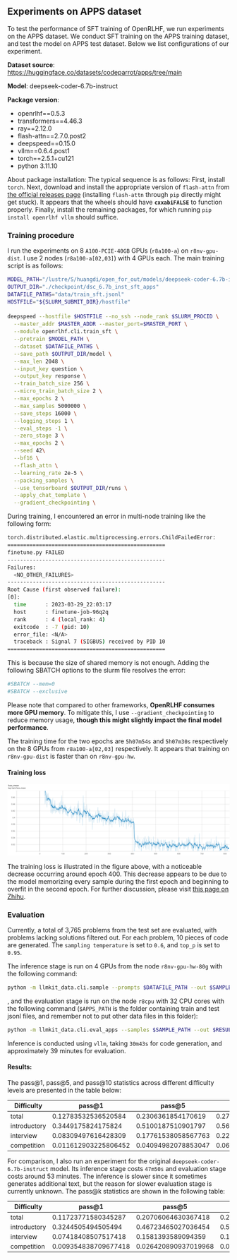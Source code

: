 ## Experiments on APPS dataset

To test the performance of SFT training of OpenRLHF, we run experiments on the APPS dataset. We conduct SFT training on the APPS training dataset, and test the model on APPS test dataset. Below we list configurations of our experiment.

**Dataset source**: https://huggingface.co/datasets/codeparrot/apps/tree/main

**Model**: deepseek-coder-6.7b-instruct

**Package version**: 

- openrlhf==0.5.3
- transformers==4.46.3
- ray==2.12.0
- flash-attn==2.7.0.post2
- deepspeed==0.15.0
- vllm==0.6.4.post1
- torch==2.5.1+cu121
- python 3.11.10

About package installation: The typical sequence is as follows: First, install `torch`. Next, download and install the appropriate version of `flash-attn` from [the official releases page](https://github.com/Dao-AILab/flash-attention/releases) (installing `flash-attn` through `pip` directly might get stuck). It appears that the wheels should have **`cxxabiFALSE`** to function properly. Finally, install the remaining packages, for which running `pip install openrlhf vllm` should suffice.

### Training procedure

I run the experiments on 8 `A100-PCIE-40GB` GPUs (`r8a100-a`) on `r8nv-gpu-dist`. I use 2 nodes (`r8a100-a[02,03]`) with 4 GPUs each. The main training script is as follows:

```bash
MODEL_PATH="/lustre/S/huangdi/open_for_out/models/deepseek-coder-6.7b-instruct"
OUTPUT_DIR="./checkpoint/dsc_6.7b_inst_sft_apps"
DATAFILE_PATHS="data/train_sft.jsonl"
HOSTFILE="${SLURM_SUBMIT_DIR}/hostfile"

deepspeed --hostfile $HOSTFILE --no_ssh --node_rank $SLURM_PROCID \
  --master_addr $MASTER_ADDR --master_port=$MASTER_PORT \
  --module openrlhf.cli.train_sft \
  --pretrain $MODEL_PATH \
  --dataset $DATAFILE_PATHS \
  --save_path $OUTPUT_DIR/model \
  --max_len 2048 \
  --input_key question \
  --output_key response \
  --train_batch_size 256 \
  --micro_train_batch_size 2 \
  --max_epochs 2 \
  --max_samples 5000000 \
  --save_steps 16000 \
  --logging_steps 1 \
  --eval_steps -1 \
  --zero_stage 3 \
  --max_epochs 2 \
  --seed 42\
  --bf16 \
  --flash_attn \
  --learning_rate 2e-5 \
  --packing_samples \
  --use_tensorboard $OUTPUT_DIR/runs \
  --apply_chat_template \
  --gradient_checkpointing \
```



During training, I encountered an error in multi-node training like the following form:

```bash
torch.distributed.elastic.multiprocessing.errors.ChildFailedError: 
==================================================
finetune.py FAILED
--------------------------------------------------
Failures:
  <NO_OTHER_FAILURES>
--------------------------------------------------
Root Cause (first observed failure):
[0]:
  time      : 2023-03-29_22:03:17
  host      : finetune-job-96q2q
  rank      : 4 (local_rank: 4)
  exitcode  : -7 (pid: 10)
  error_file: <N/A>
  traceback : Signal 7 (SIGBUS) received by PID 10
==================================================
```

This is because the size of shared memory is not enough. Adding the following SBATCH options to the slurm file resolves the error:

```bash
#SBATCH --mem=0
#SBATCH --exclusive
```



Please note that compared to other frameworks, **OpenRLHF consumes more GPU memory**. To mitigate this, I use `--gradient_checkpointing` to reduce memory usage, **though this might slightly impact the final model performance**. 

The training time for the two epochs are `5h07m54s` and `5h07m30s` respectively on the 8 GPUs from `r8a100-a[02,03]` respectively. It appears that training on `r8nv-gpu-dist` is faster than on `r8nv-gpu-hw`.

#### Training loss

![Train loss](figures/openrlhf_loss.png)

The training loss is illustrated in the figure above, with a noticeable decrease occurring around epoch 400. This decrease appears to be due to the model memorizing every sample during the first epoch and beginning to overfit in the second epoch. For further discussion, please visit [this page on Zhihu](https://www.zhihu.com/question/649093831).

### Evaluation

Currently, a total of 3,765 problems from the test set are evaluated, with problems lacking solutions filtered out. For each problem, 10 pieces of code are generated. The `sampling temperature` is set to `0.6`, and `top_p` is set to `0.95`. 

The inference stage is run on 4 GPUs from the node `r8nv-gpu-hw-80g` with the following command:

```bash
python -m llmkit_data.cli.sample --prompts $DATAFILE_PATH --out $SAMPLE_PATH --model $MODEL_PATH --gpu_per_model 4
```

, and the evaluation stage is run on the node `r8cpu` with 32 CPU cores with the following command (`$APPS_PATH` is the folder containing train and test jsonl files, and remember not to put other data files in this folder):

```bash
python -m llmkit_data.cli.eval_apps --samples $SAMPLE_PATH --out $RESULT_PATH --apps $APPS_PATH
```

Inference is conducted using `vllm`, taking `30m43s` for code generation, and approximately 39 minutes for evaluation. 

#### Results:

The pass@1, pass@5, and pass@10 statistics across different difficulty levels are presented in the table below:

| Difficulty   | pass@1               | pass@5              | pass@10             |
| ------------ | -------------------- | ------------------- | ------------------- |
| total        | 0.12783532536520584  | 0.2306361854170619  | 0.2788844621513944  |
| introductory | 0.3449175824175824   | 0.5100187510901797  | 0.5604395604395604  |
| interview    | 0.08309497616428309  | 0.17761538058567763 | 0.22845617895122847 |
| competition  | 0.011612903225806452 | 0.04094982078853047 | 0.06129032258064516 |



For comparison, I also run an experiment for the original `deepseek-coder-6.7b-instruct` model. Its inference stage costs `47m50s` and evaluation stage costs around 53 minutes. The inference is slower since it sometimes generates additional text, but the reason for slower evaluation stage is currently unknown. The pass@k statistics are shown in the following table:

| Difficulty   | pass@1               | pass@5               | pass@10             |
| ------------ | -------------------- | -------------------- | ------------------- |
| total        | 0.11723771580345287  | 0.20706064630367418  | 0.24833997343957503 |
| introductory | 0.3244505494505494   | 0.46723465027036454  | 0.5260989010989011  |
| interview    | 0.07418408507517418  | 0.1581393589094359   | 0.19801980198019803 |
| competition  | 0.009354838709677418 | 0.026420890937019968 | 0.03870967741935484 |